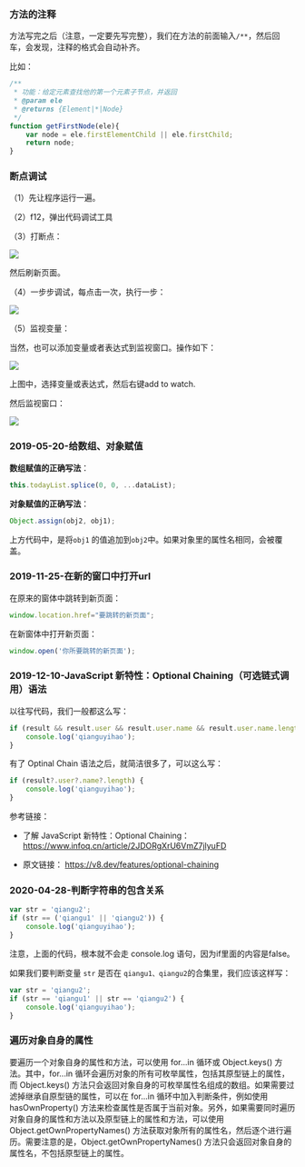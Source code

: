 

### 方法的注释

方法写完之后（注意，一定要先写完整），我们在方法的前面输入`/**`，然后回车，会发现，注释的格式会自动补齐。

比如：


```javascript
/**
 * 功能：给定元素查找他的第一个元素子节点，并返回
 * @param ele
 * @returns {Element|*|Node}
 */
function getFirstNode(ele){
    var node = ele.firstElementChild || ele.firstChild;
    return node;
}
```

### 断点调试

（1）先让程序运行一遍。

（2）f12，弹出代码调试工具

（3）打断点：

![]( D:/html5_folder/my-webdoc/图床/qgyh/20180124_2035.png)

然后刷新页面。

（4）一步步调试，每点击一次，执行一步：

![]( D:/html5_folder/my-webdoc/图床/qgyh/20180124_2036.png)

（5）监视变量：

当然，也可以添加变量或者表达式到监视窗口。操作如下：

![]( D:/html5_folder/my-webdoc/图床/qgyh/20180124_2037.png)

上图中，选择变量或表达式，然后右键add to watch.

然后监视窗口：

![]( D:/html5_folder/my-webdoc/图床/qgyh/20180124_2038.png)


### 2019-05-20-给数组、对象赋值

**数组赋值的正确写法**：

```javascript
this.todayList.splice(0, 0, ...dataList);
```

**对象赋值的正确写法**：

```javascript
Object.assign(obj2, obj1);
```

上方代码中，是将`obj1` 的值追加到`obj2`中。如果对象里的属性名相同，会被覆盖。


### 2019-11-25-在新的窗口中打开url

在原来的窗体中跳转到新页面：

```javascript
window.location.href="要跳转的新页面";
```

在新窗体中打开新页面：

```javascript
window.open('你所要跳转的新页面');
```


### 2019-12-10-JavaScript 新特性：Optional Chaining（可选链式调用）语法

以往写代码，我们一般都这么写：

```javascript
if (result && result.user && result.user.name && result.user.name.length) {
    console.log('qianguyihao');
}
```

有了 Optinal Chain 语法之后，就简洁很多了，可以这么写：


```javascript
if (result?.user?.name?.length) {
    console.log('qianguyihao');
}
```



参考链接：

- 了解 JavaScript 新特性：Optional Chaining：<https://www.infoq.cn/article/2JDORgXrU6VmZ7jlyuFD>

- 原文链接： https://v8.dev/features/optional-chaining



### 2020-04-28-判断字符串的包含关系

```js
var str = 'qiangu2';
if (str == ('qiangu1' || 'qiangu2')) {
    console.log('qianguyihao');
}
```

注意，上面的代码，根本就不会走 console.log 语句，因为if里面的内容是false。

如果我们要判断变量 `str` 是否在 `qiangu1、qiangu2`的合集里，我们应该这样写：

```js
var str = 'qiangu2';
if (str == 'qiangu1' || str == 'qiangu2') {
    console.log('qianguyihao');
}
```



### 遍历对象自身的属性

要遍历一个对象自身的属性和方法，可以使用 for...in 循环或 Object.keys() 方法。其中，for...in 循环会遍历对象的所有可枚举属性，包括其原型链上的属性，而 Object.keys() 方法只会返回对象自身的可枚举属性名组成的数组。如果需要过滤掉继承自原型链的属性，可以在 for...in 循环中加入判断条件，例如使用 hasOwnProperty() 方法来检查属性是否属于当前对象。另外，如果需要同时遍历对象自身的属性和方法以及原型链上的属性和方法，可以使用 Object.getOwnPropertyNames() 方法获取对象所有的属性名，然后逐个进行遍历。需要注意的是，Object.getOwnPropertyNames() 方法只会返回对象自身的属性名，不包括原型链上的属性。

